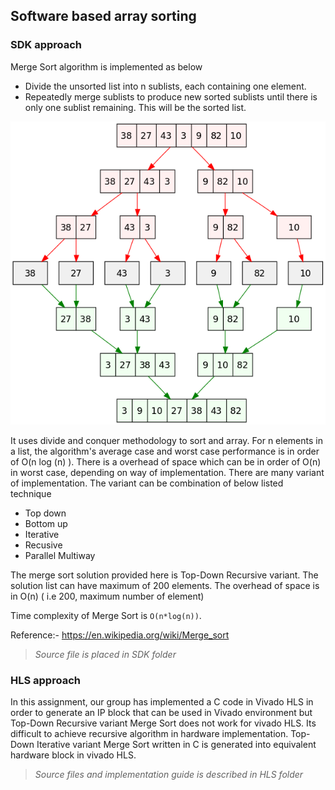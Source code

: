 ## Software based array sorting

### SDK approach
Merge Sort algorithm is implemented as below
* Divide the unsorted list into n sublists, each containing one element.
* Repeatedly merge sublists to produce new sorted sublists until there is only one sublist remaining. This will be the sorted list.

![Repo List](Merge_sort_algorithm_diagram.png)

It uses divide and conquer methodology to sort and array. For n elements in a list, the algorithm's average case and worst case performance is in order of O(n log (n) ). There is a overhead of space which can be in order of O(n) in worst case, depending on way of implementation. There are many variant of implementation. The variant can be combination of below listed technique
* Top down
* Bottom up
* Iterative 
* Recusive
* Parallel Multiway

The merge sort solution provided here is Top-Down Recursive variant. The solution list can have maximum of 200 elements. The overhead of space is in O(n) ( i.e 200, maximum number of element)

Time complexity of Merge Sort is `O(n*log(n))`.

Reference:- https://en.wikipedia.org/wiki/Merge_sort

> *Source file is placed in SDK folder*


### HLS approach

In this assignment, our group has implemented a C code in Vivado HLS in order to generate an IP block that can be used in Vivado environment but Top-Down Recursive variant Merge Sort does not work for vivado HLS. Its difficult to achieve recursive algorithm in hardware implementation.
Top-Down Iterative variant Merge Sort written in C is generated into equivalent hardware block in vivado HLS.

> *Source files and implementation guide is described in HLS folder*
